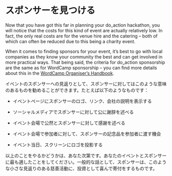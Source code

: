 <!--
# Finding Sponsors
-->
# スポンサーを見つける

Now that you have got this far in planning your do\_action hackathon, you will notice that the costs for this kind of event are actually relatively low. In fact, the only real costs are for the venue hire and the catering – both of which can often be reduced due to this being a charity event.

When it comes to finding sponsors for your event, it’s best to go with local companies as they know your community the best and can get involved in more practical ways. That being said, the criteria for do\_action sponsorship are the same as for WordCamp sponsorship – you can find more details about this in the [WordCamp Organiser’s Handbook](https://make.wordpress.org/community/handbook/wordcamp-organizer-handbook/planning-details/fundraising/wordcamp-sponsorship/).

<!--
In return for sponsoring the event, you can offer sponsors anything that makes sense for this kind of thing. Some suggestions are:
-->
イベントのスポンサーへの見返りとして、スポンサーに対してはこのような意味のあるものを勧めることができます。たとえば以下のようなものです：

<!--
*   Displaying their logo, link and company description on the event page.
-->
*   イベントページにスポンサーのロゴ、リンク、会社の説明を表示する
<!--
*   Publicly thanking them on social media.
-->
*   ソーシャルメディアでスポンサーに対して公に謝辞を述べる
<!--
*   Openly thanking them at the event itself.
-->
*   イベント会場で公然とスポンサーに対して感謝を述べる
<!--
*   A chance to give away their swag at the event to the participants.
-->
*   イベント会場で参加者に対して、スポンサーの記念品を参加者に渡す機会
<!--
*   Their logo projected on the screen for the day.
-->
*   イベント当日、スクリーンにロゴを投影する

<!--
This is all up to you to work what makes the most sense for your event and your sponsors. In general, however, sponsors are often happy to be involved in a charity event like this with very little return on their investment.
-->
以上のことをやるかどうかは、あなた次第です。あなたのイベントとスポンサーに最も適したことをしてください。一般的な話として、スポンサーは、このような小さな見返りのある慈善活動に、投資として喜んで寄付をするものです。

<!--
*   [To-do](# "To-do")
-->
